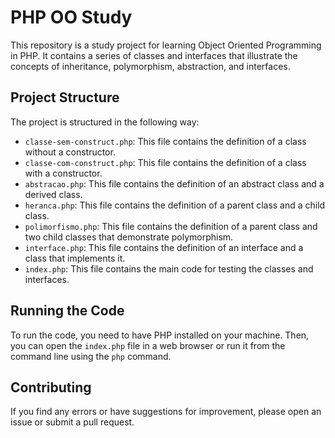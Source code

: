 # PHP OO Study

This repository is a study project for learning Object Oriented Programming in PHP. It contains a series of classes and interfaces that illustrate the concepts of inheritance, polymorphism, abstraction, and interfaces.

## Project Structure

The project is structured in the following way:

- `classe-sem-construct.php`: This file contains the definition of a class without a constructor.
- `classe-com-construct.php`: This file contains the definition of a class with a constructor.
- `abstracao.php`: This file contains the definition of an abstract class and a derived class.
- `heranca.php`: This file contains the definition of a parent class and a child class.
- `polimorfismo.php`: This file contains the definition of a parent class and two child classes that demonstrate polymorphism.
- `interface.php`: This file contains the definition of an interface and a class that implements it.
- `index.php`: This file contains the main code for testing the classes and interfaces.

## Running the Code

To run the code, you need to have PHP installed on your machine. Then, you can open the `index.php` file in a web browser or run it from the command line using the `php` command.

## Contributing

If you find any errors or have suggestions for improvement, please open an issue or submit a pull request.
